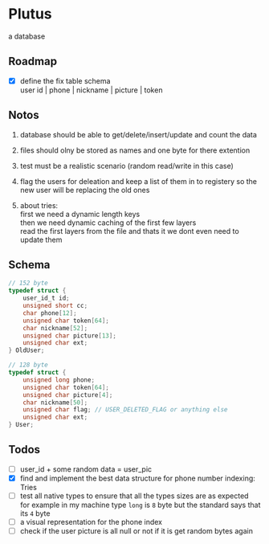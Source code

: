 # Plutus

a database

## Roadmap

* [x] define the fix table schema\
   user id | phone | nickname | picture | token

## Notos

1. database should be able to get/delete/insert/update and count the data

1. files should olny be stored as names and one byte for there extention

1. test must be a realistic scenario (random read/write in this case)

1. flag the users for deleation and keep a list of them in to registery
   so the new user will be replacing the old ones

1. about tries:\
   first we need a dynamic length keys\
   then we need dynamic caching of the first few layers\
   read the first layers from the file and thats it we dont even need to update them

## Schema

```c
// 152 byte
typedef struct {
    user_id_t id;
    unsigned short cc;
    char phone[12];
    unsigned char token[64];
    char nickname[52];
    unsigned char picture[13];
    unsigned char ext;
} OldUser;

// 128 byte
typedef struct {
    unsigned long phone;
    unsigned char token[64];
    unsigned char picture[4];
    char nickname[50];
    unsigned char flag; // USER_DELETED_FLAG or anything else
    unsigned char ext;
} User;

```

## Todos

* [ ] user_id + some random data = user_pic
* [x] find and implement the best data structure for phone number indexing: Tries
* [ ] test all native types to ensure that all the types sizes are as expected\
      for example in my machine type `long` is `8` byte but the standard says that its `4` byte
* [ ] a visual representation for the phone index
* [ ] check if the user picture is all null or not
      if it is get random bytes again
